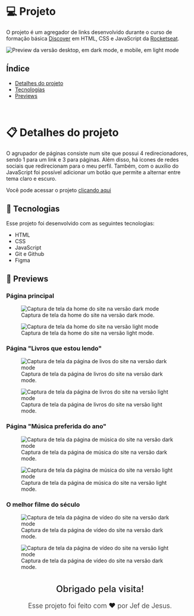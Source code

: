 # 💻 Projeto

O projeto é um agregador de links desenvolvido durante o curso de formação básica <a href="https://www.rocketseat.com.br/discover" target="_blank">Discover</a> em HTML, CSS e JavaScript da <a href="https://www.rocketseat.com.br/" target="_blank">Rocketseat</a>.

<img src="./github/thumb-github.png" alt="Preview da versão desktop, em dark mode, e mobile, em light mode"/>

## Índice

- [Detalhes do projeto](#detalhes-do-projeto)
- [Tecnologias](#tecnologias)
- [Previews](#previews)

<br/>

 <h1 id="detalhes-do-projeto">📋 Detalhes do projeto </h1>

O agrupador de páginas consiste num site que possui 4 redirecionadores, sendo 1 para um link e 3 para páginas. Além disso, há ícones de redes sociais que redirecionam para o meu perfil. Também, com o auxílio do JavaScript foi possível adicionar um botão que permite a alternar entre tema claro e escuro.

Você pode acessar o projeto <a href="https://jefdejesus.github.io/projeto-discover/" target="_blank">clicando aqui<a/>

<h2 id="tecnologias">🚀 Tecnologias</h2>
Esse projeto foi desenvolvido com as seguintes tecnologias:

- HTML
- CSS
- JavaScript
- Git e Github
- Figma

<h2 id="previews">👀 Previews</h2>

### Página principal

<figure>
<img src="./github/preview-dark-mode.png" alt="Captura de tela da home do site na versão dark mode"/>
<figcaption>Captura de tela da home do site na versão dark mode.</figcaption>
</figure>

<figure>
<img src="./github/preview-light-mode.png" alt="Captura de tela da home do site na versão light mode"/>
<figcaption>Captura de tela da home do site na versão light mode.</figcaption>
</figure>

### Página "Livros que estou lendo"

<figure>
<img src="./github/preview-dark-mode-books.png" alt="Captura de tela da página de livos do site na versão dark mode"/>
<figcaption>Captura de tela da página de livros do site na versão dark mode.</figcaption>
</figure>

<figure>
<img src="./github/preview-light-mode-books.png" alt="Captura de tela da página de livros do site na versão light mode"/>
<figcaption>Captura de tela da página de livros do site na versão light mode.</figcaption>
</figure>

### Página "Música preferida do ano"

<figure>
<img src="./github/preview-dark-mode-music.png" alt="Captura de tela da página de música do site na versão dark mode"/>
<figcaption>Captura de tela da página de música do site na versão dark mode.</figcaption>
</figure>

<figure>
<img src="./github/preview-light-mode-music.png" alt="Captura de tela da página de música do site na versão light mode"/>
<figcaption>Captura de tela da página de música do site na versão light mode.</figcaption>
</figure>

### O melhor filme do século

<figure>
<img src="./github/preview-dark-mode-trailer.png" alt="Captura de tela da página de vídeo do site na versão dark mode"/>
<figcaption>Captura de tela da página de vídeo do site na versão dark mode.</figcaption>
</figure>

<figure>
<img src="./github/preview-light-mode-trailer.png" alt="Captura de tela da página de vídeo do site na versão light mode"/>
<figcaption>Captura de tela da página de vídeo do site na versão dark mode.</figcaption>
</figure>

#

<p style="font-size: 24px; font-weight: 500; text-align: center; line-height:1">Obrigado pela visita!</p>
<p style="font-size: 18px; font-weight: 300; text-align: center; line-height:1">Esse projeto foi feito com ❤ por Jef de Jesus.</p>
